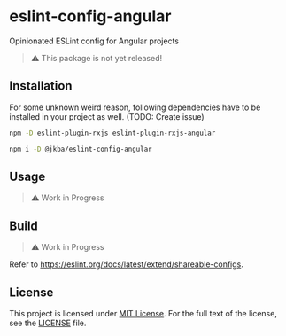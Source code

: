 # eslint-config-angular

Opinionated ESLint config for Angular projects

> :warning: This package is not yet released!


## Installation

For some unknown weird reason, following dependencies have to be installed in your project as well. (TODO: Create issue)

```sh
npm -D eslint-plugin-rxjs eslint-plugin-rxjs-angular
```

```sh
npm i -D @jkba/eslint-config-angular
```


## Usage

> :warning: Work in Progress


## Build

> :warning: Work in Progress

Refer to https://eslint.org/docs/latest/extend/shareable-configs.


## License

This project is licensed under [MIT License](http://opensource.org/licenses/MIT/).
For the full text of the license, see the [LICENSE](LICENSE) file.
